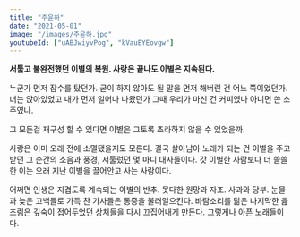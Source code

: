 ```yaml
---
title: "주윤하"
date: "2021-05-01"
image: "/images/주윤하.jpg"
youtubeId: ["uABJwiyvPog", "kVauEYEovgw"]
---
```


**서툴고 불완전했던 이별의 복원. 사랑은 끝나도 이별은 지속된다.**

누군가 먼저 잠수를 탔던가. 굳이 하지 않아도 될 말을 먼저 해버린 건 어느 쪽이었던가.
너는 앉아있었고 내가 먼저 일어나 나왔던가
그때 우리가 마신 건 커피였나 아니면 쓴 소주였나.

그 모든걸 재구성 할 수 있다면 이별은 그토록 초라하지 않을 수 있었을까.

사랑은 이미 오래 전에 소멸됐을지도 모른다. 결국 살아남아 노래가 되는 건 이별을 주고받던
그 순간의 소음과 풍경, 서툴렀던 몇 마디 대사들이다.
갓 이별한 사람보다 더 쓸쓸한 이는 오래 지난 이별을 끌어안고 사는 사람이다.

어쩌면 인생은 지겹도록 계속되는 이별의 반추.
못다한 원망과 자조. 사과와 당부. 눈물과 늦은 고백들로 가득 찬 가사들은 통증을 불러일으킨다.
바람소리를 닮은 나지막한 읊조림은 깊숙이 접어두었던 상처들을 다시 끄집어내게 만든다.
그렇게나 아픈 노래들이다.
